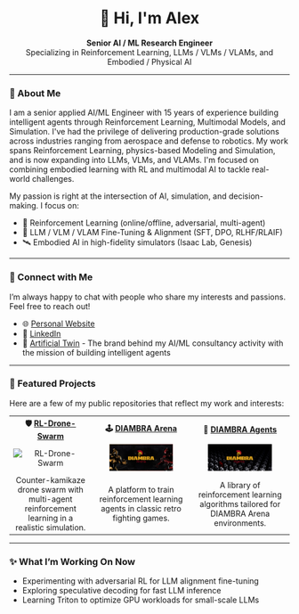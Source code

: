 <!-- GitHub Profile README -->

<h1 align="center">👋 Hi, I'm Alex</h1>

<p align="center">
  <b>Senior AI / ML Research Engineer</b><br>
  Specializing in Reinforcement Learning, LLMs / VLMs / VLAMs, and Embodied / Physical AI
</p>

---

### 🧠 About Me

I am a senior applied AI/ML Engineer with 15 years of experience building intelligent agents through Reinforcement Learning, Multimodal Models, and Simulation. I've had the privilege of delivering production-grade solutions across industries ranging from aerospace and defense to robotics. My work spans Reinforcement Learning, physics-based Modeling and Simulation, and is now expanding into LLMs, VLMs, and VLAMs. I'm focused on combining embodied learning with RL and multimodal AI to tackle real-world challenges.

My passion is right at the intersection of AI, simulation, and decision-making. I focus on:

- 🧭 Reinforcement Learning (online/offline, adversarial, multi-agent)
- 🧠 LLM / VLM / VLAM Fine-Tuning & Alignment (SFT, DPO, RLHF/RLAIF)
- 🛰️ Embodied AI in high-fidelity simulators (Isaac Lab, Genesis)

---

### 🔗 Connect with Me

I’m always happy to chat with people who share my interests and passions. Feel free to reach out!

- 🌐 [Personal Website](https://alexpalms.github.io/)
- 💼 [LinkedIn](https://www.linkedin.com/in/alessandropalmas/)
- 🧠 [Artificial Twin](https://artificialtwin.com) - The brand behind my AI/ML consultancy activity with the mission of building intelligent agents

---

### 🚀 Featured Projects

Here are a few of my public repositories that reflect my work and interests:

<table>
  <tr>
    <th align="center">🛡️ <a href="https://github.com/yourusername/rl-drone-swarm">RL-Drone-Swarm</a></th>
    <th align="center">🕹️ <a href="https://github.com/diambra/arena">DIAMBRA Arena</a></th>
    <th align="center">🤖 <a href="https://github.com/diambra/agents">DIAMBRA Agents</a></th>
  </tr>
  <tr>
    <td align="center">
      <img src="https://alexpalms.github.io/projects/02-rl_cuas/featured_hu6406886376829203196.webp" alt="RL-Drone-Swarm" width="70%">
    </td>
    <td align="center">
      <img src="https://raw.githubusercontent.com/diambra/arena/main/img/github.jpg" alt="DIAMBRA Arena" width="70%">
    </td>
    <td align="center">
      <img src="https://github.com/diambra/agents/blob/main/img/agents.jpg?raw=true" alt="DIAMBRA Agents" width="70%">
    </td>
  </tr>
  <tr>
    <td align="center">
      Counter-kamikaze drone swarm with multi-agent reinforcement learning in a realistic simulation.
    </td>
    <td align="center">
      A platform to train reinforcement learning agents in classic retro fighting games.
    </td>
    <td align="center">
      A library of reinforcement learning algorithms tailored for DIAMBRA Arena environments.
    </td>
  </tr>
</table>

---

<!-- Optional GitHub Stats -->
<!--
<p align="center">
  <img src="https://github-readme-stats.vercel.app/api?username=alexpalms&show_icons=true&theme=radical" />
</p>
-->

<!-- Optional "Now" Section -->
### ✨ What I’m Working On Now

- Experimenting with adversarial RL for LLM alignment fine-tuning
- Exploring speculative decoding for fast LLM inference
- Learning Triton to optimize GPU workloads for small-scale LLMs

